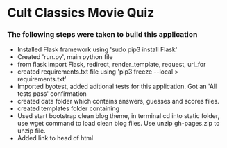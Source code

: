 <h1>Cult Classics Movie Quiz</h1>
<h3> The following steps were taken to build this application</h3>
<ul>
<li> Installed Flask framework using 'sudo pip3 install Flask'</li>
<li> Created 'run.py', main python file</li>
<li> from flask import Flask, redirect, render_template, request, url_for </li>
<li> created requirements.txt file using 'pip3 freeze --local > requirements.txt'</li>
<li> Imported byotest, added aditional tests for this application. Got an 'All tests pass' confirmation </li>
<li> created data folder which contains answers, guesses and scores files.</li>
<li> created templates folder containing
<li> Used start bootstrap clean blog theme, in terminal cd into static folder, use wget command to load clean blog files. Use unzip gh-pages.zip to unzip file. </li>
<li>Added link to head of html</li>

</ul>